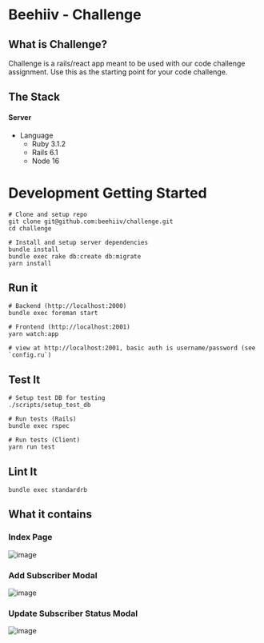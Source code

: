 # Beehiiv - Challenge

## What is Challenge?

Challenge is a rails/react app meant to be used with our code challenge assignment. Use this as the starting point for your code challenge.

## The Stack

#### Server

- Language
  - Ruby 3.1.2
  - Rails 6.1
  - Node 16

# Development Getting Started

    # Clone and setup repo
    git clone git@github.com:beehiiv/challenge.git
    cd challenge

    # Install and setup server dependencies
    bundle install
    bundle exec rake db:create db:migrate
    yarn install

## Run it

    # Backend (http://localhost:2000)
    bundle exec foreman start

    # Frontend (http://localhost:2001)
    yarn watch:app

    # view at http://localhost:2001, basic auth is username/password (see `config.ru`)

## Test It

    # Setup test DB for testing
    ./scripts/setup_test_db

    # Run tests (Rails)
    bundle exec rspec

    # Run tests (Client)
    yarn run test

## Lint It

    bundle exec standardrb

## What it contains

### Index Page

![image](https://user-images.githubusercontent.com/5751986/148653166-031d7c6e-8dc2-4db9-9d28-3db71a8599d9.png)

### Add Subscriber Modal

![image](https://user-images.githubusercontent.com/5751986/148653171-4a30cf43-5f42-435c-bc68-82f44524ee50.png)

### Update Subscriber Status Modal

![image](https://user-images.githubusercontent.com/5751986/148653182-3a282533-dbb8-4d96-a511-5a5008cf3daf.png)
